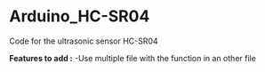 # Arduino_HC-SR04
Code for the ultrasonic sensor HC-SR04

**Features to add :**
  -Use multiple file with the function in an other file
